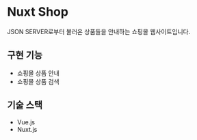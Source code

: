 # Nuxt Shop

JSON SERVER로부터 불러온 상품들을 안내하는 쇼핑몰 웹사이트입니다.

## 구현 기능

<ul>
  <li>쇼핑몰 상품 안내</li>
  <li>쇼핑몰 상품 검색</li>
</ul>

## 기술 스택

<ul>
  <li>Vue.js</li>
  <li>Nuxt.js</li>
</ul>